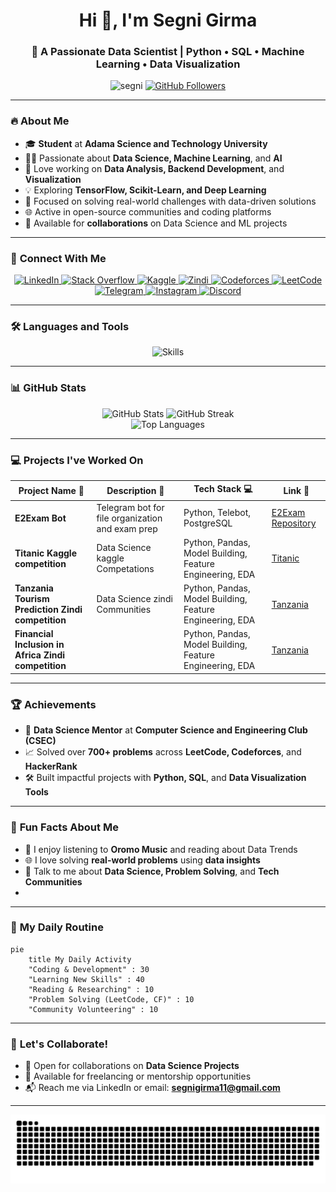 <h1 align="center">Hi 👋, I'm Segni Girma</h1>
<h3 align="center">🚀 A Passionate Data Scientist | Python • SQL • Machine Learning • Data Visualization</h3>

<p align="center"> 
  <img src="https://komarev.com/ghpvc/?username=segni&label=Profile%20views&color=0e75b6&style=flat" alt="segni" />
  <a href="https://github.com/segni?tab=followers"><img src="https://img.shields.io/github/followers/segnig?label=Followers&style=social" alt="GitHub Followers"></a>
</p>

---

### 🔥 **About Me**

- 🎓 **Student** at **Adama Science and Technology University**  
- 👨‍💻 Passionate about **Data Science, Machine Learning**, and **AI**  
- 🌟 Love working on **Data Analysis, Backend Development**, and **Visualization**  
- 💡 Exploring **TensorFlow, Scikit-Learn, and Deep Learning**  
- 🎯 Focused on solving real-world challenges with data-driven solutions  
- 🌐 Active in open-source communities and coding platforms  
- 🤝 Available for **collaborations** on Data Science and ML projects 
 

---

### 🚀 **Connect With Me**  

<p align="center">
  <a href="https://linkedin.com/in/validresult11" target="_blank">
    <img src="https://img.shields.io/badge/LinkedIn-0077B5?style=for-the-badge&logo=linkedin&logoColor=white" alt="LinkedIn"/>
  </a>

  <a href="https://stackoverflow.com/users/22329107/segni-girma" target="_blank">
    <img src="https://img.shields.io/badge/StackOverflow-FE7A16?style=for-the-badge&logo=stackoverflow&logoColor=white" alt="Stack Overflow"/>
  </a>

  <a href="https://kaggle.com/valid_result" target="_blank">
    <img src="https://img.shields.io/badge/Kaggle-20BEFF?style=for-the-badge&logo=kaggle&logoColor=white" alt="Kaggle"/>
  </a>

  <a href="https://zindi.africa/users/valid_result" target="_blank">
    <img src="https://img.shields.io/badge/Zindi-FF8C00?style=for-the-badge&logo=data:image/png;base64,iVBORw0KGgoAAAANSUhEUgAAACgAAAAoCAYAAACM/rhtAAAAv0lEQVR4nO2WQQqEMBBF7wJLgY4CuwQmBgJTIQg4gEuBK4AUsIE78UmZg4Tk5G2MvD75bf53d+BcREdGlKMWxK3P7XZsBPMjMhmtiDkIH2WULfxG4AMeSiKsBY7QFF1gu2Zj3nQApR1XAcBT6BEcA6cgx9Fs1LP2Eq0hxj4u93rgAG1GvP44+CDRGzyFoDNqs8l7Az6rPIPwFVzEDTAtCiJ0sDIBL+5wLloiKcAwAAAABJRU5ErkJggg==&logoColor=white" alt="Zindi"/>
  </a>


  <a href="https://codeforces.com/profile/valid_result" target="_blank">
    <img src="https://img.shields.io/badge/Codeforces-1F8ACB?style=for-the-badge&logo=codeforces&logoColor=white" alt="Codeforces"/>
  </a>

  <a href="https://www.leetcode.com/valid_result" target="_blank">
    <img src="https://img.shields.io/badge/LeetCode-FFA116?style=for-the-badge&logo=leetcode&logoColor=white" alt="LeetCode"/>
  </a>

  <a href="https://t.me/valid_result" target="_blank">
    <img src="https://img.shields.io/badge/Telegram-2CA5E0?style=for-the-badge&logo=telegram&logoColor=white" alt="Telegram"/>
  </a>

  <a href="https://www.instagram.com/valid_result" target="_blank">
    <img src="https://img.shields.io/badge/Instagram-E4405F?style=for-the-badge&logo=instagram&logoColor=white" alt="Instagram"/>
  </a>


  <a href="https://discord.gg/valid_result" target="_blank">
    <img src="https://img.shields.io/badge/Discord-5865F2?style=for-the-badge&logo=discord&logoColor=white" alt="Discord"/>
  </a>
</p>

---

### 🛠️ **Languages and Tools**  

<p align="center">
  <img src="https://skillicons.dev/icons?i=python,tensorflow,sklearn,pandas,postgresql,mysql,django,git,html,js,powerbi,vscode,matplotlib" alt="Skills" />
</p>

---

### 📊 **GitHub Stats**

<div align="center">
  <img src="https://github-readme-stats.vercel.app/api?username=segnig&show_icons=true&theme=radical" alt="GitHub Stats" width="48%" />
  <img src="https://github-readme-streak-stats.herokuapp.com/?user=segnig&theme=radical" alt="GitHub Streak" width="48%" />
</div>

<div align="center">
  <img src="https://github-readme-stats.vercel.app/api/top-langs/?username=segnig&layout=compact&theme=radical" alt="Top Languages" width="48%" />
  
  
</div>

---

### 💻 **Projects I've Worked On**  

| Project Name 🚀         | Description 📄                                       | Tech Stack 💻                      | Link 🔗                                     |
|-------------------------|-----------------------------------------------------|-----------------------------------|--------------------------------------------|
| **E2Exam Bot**          | Telegram bot for file organization and exam prep    | Python, Telebot, PostgreSQL       | [E2Exam Repository](https://github.com/segnig/E2Exam-Telegram-bot)  |
| **Titanic Kaggle competition** | Data Science kaggle Competations | Python, Pandas, Model Building, Feature Engineering, EDA | [Titanic](https://github.com/segnig/kaggle/Titanic) |
| **Tanzania Tourism Prediction Zindi competition** | Data Science zindi Communities | Python, Pandas, Model Building, Feature Engineering, EDA | [Tanzania](https://github.com/segnig/Tanzania-Tourism-Prediction)|
| **Financial Inclusion in Africa Zindi competition** |     | Python, Pandas, Model Building, Feature Engineering, EDA| [Tanzania](https://github.com/segnig/Financial-Inclusion-in-Africa)|

---

### 🏆 **Achievements**

- 🏅 **Data Science Mentor** at **Computer Science and Engineering Club (CSEC)**  
- 📈 Solved over **700+ problems** across **LeetCode, Codeforces**, and **HackerRank**  
- 🛠️ Built impactful projects with **Python, SQL**, and **Data Visualization Tools**  


---

### 🌟 **Fun Facts About Me**  

- 🎵 I enjoy listening to **Oromo Music** and reading about Data Trends  
- 🌐 I love solving **real-world problems** using **data insights**  
- 💬 Talk to me about **Data Science, Problem Solving**, and **Tech Communities**  
- 

---

### 🎯 **My Daily Routine**  

```mermaid
pie
    title My Daily Activity
    "Coding & Development" : 30
    "Learning New Skills" : 40
    "Reading & Researching" : 10
    "Problem Solving (LeetCode, CF)" : 10
    "Community Volunteering" : 10
```

---

### 🌱 **Let's Collaborate!**

- 🤝 Open for collaborations on **Data Science Projects**  
- 💼 Available for freelancing or mentorship opportunities  
- 📬 Reach me via LinkedIn or email: **segnigirma11@gmail.com**  

---

<p align="center">
  <img src="https://github.com/Platane/snk/raw/output/github-contribution-grid-snake.svg" alt="Contribution Snake Animation" />
</p>

